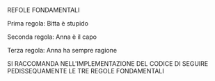 REFOLE FONDAMENTALI


Prima regola:
  Bitta è stupido
  
Seconda regola:
  Anna è il capo
  
Terza regola:
  Anna ha sempre ragione
  
  
 SI RACCOMANDA NELL'IMPLEMENTAZIONE DEL CODICE DI SEGUIRE PEDISSEQUAMENTE LE TRE REGOLE FONDAMENTALI
  
